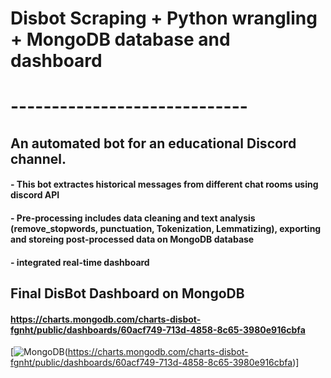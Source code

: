 # Disbot Scraping + Python wrangling + MongoDB database and dashboard
# -----------------------------
## An automated bot for an educational Discord channel.
#### - This bot extractes historical messages from different chat rooms using discord API 
#### - Pre-processing includes data cleaning and text analysis (remove_stopwords, punctuation, Tokenization, Lemmatizing), exporting and storeing post-processed data on MongoDB database
#### - integrated real-time dashboard
  
## Final DisBot Dashboard on MongoDB
#### https://charts.mongodb.com/charts-disbot-fgnht/public/dashboards/60acf749-713d-4858-8c65-3980e916cbfa
[![MongoDB](<https://github.com/Primary43/Disbot-Scrape-Python-wrangling-MongoDB-database/blob/main/DashboardBot.png>)(https://charts.mongodb.com/charts-disbot-fgnht/public/dashboards/60acf749-713d-4858-8c65-3980e916cbfa)]

